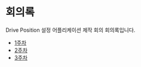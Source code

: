 # 회의록

Drive Position 설정 어플리케이션 제작 회의 회의록입니다.<br>

- [1주차](./1주차.md)
- [2주차](./2주차.md)
- [3주차](./3주차.md)
